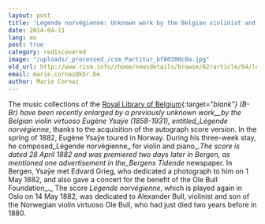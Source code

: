 ```yaml
---
layout: post
title: 'Légende norvégienne: Unknown work by the Belgian violinist and composer Eugène Ysaÿe at the Royal Library of Belgium'
date: 2014-04-11
lang: en
post: true
category: rediscovered
image: "/uploads/_processed_/csm_Partitur_bf80300c0a.jpg"
old_url: http://www.rism.info//home/newsdetails/browse/62/article/64/legende-norvegienne-unknown-work-by-the-belgian-violinist-and-composer-eugene-ysaye-at-the-roya.html
email: marie.cornaz@kbr.be
author: Marie Cornaz
---
```



The music collections of the [Royal Library of Belgium](http://www.kbr.be/){:target="_blank"} (B-Br) have been recently enlarged by a previously unknown work__by the Belgian violin virtuoso Eugène Ysaÿe (1858-1931), entitled_Légende norvégienne_, thanks to the acquisition of the autograph score version. In the spring of 1882, Eugène Ysaÿe toured in Norway. During his three-week stay, he composed_Légende norvégienne_ for violin and piano_._The score is dated 28 April 1882 and was premiered two days later in Bergen, as mentioned one advertisement in the_Bergens Tidende_ newspaper. In Bergen, Ysaÿe met Edvard Grieg, who dedicated a photograph to him on 1 May 1882, and also gave a concert for the benefit of the Ole Bull Foundation_._ The score _Légende norvégienne_, which is played again in Oslo on 14 May 1882, was dedicated to Alexander Bull, violinist and son of the Norwegian violin virtuoso Ole Bull, who had just died two years before in 1880.

<script type="text/javascript">var switchTo5x=true;</script><script type="text/javascript" src="http://w.sharethis.com/button/buttons.js"></script><script type="text/javascript">stLight.options({publisher: "9b601438-1ce1-49d8-bfd7-9cff5df54c17", doNotHash: false, doNotCopy: false, hashAddressBar: false});</script>